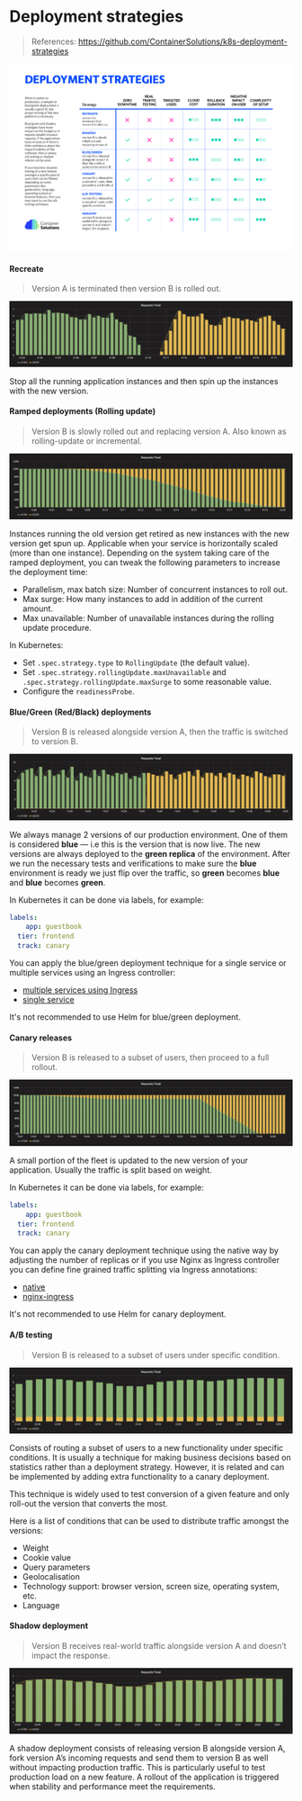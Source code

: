 # Deployment strategies


> References:
> https://github.com/ContainerSolutions/k8s-deployment-strategies

![deployment strategy decision diagram](.deployment-strategies-images/decision-diagram.png)

#### Recreate

> Version A is terminated then version B is rolled out.

[![kubernetes recreate deployment](.deployment-strategies-images/grafana-recreate.png)](https://github.com/ContainerSolutions/k8s-deployment-strategies/blob/master/recreate/grafana-recreate.png)

Stop all the running application instances and then spin up the instances with the new version.

#### Ramped deployments (Rolling update)

> Version B is slowly rolled out and replacing version A. Also known as rolling-update or incremental.

[![kubernetes ramped deployment](.deployment-strategies-images/grafana-ramped.png)](https://github.com/ContainerSolutions/k8s-deployment-strategies/blob/master/ramped/grafana-ramped.png)

Instances running the old version get retired as new instances with the new version get spun up.
Applicable when your service is horizontally scaled (more than one instance). Depending on the system taking care of the ramped deployment, you can tweak the following parameters to increase the deployment time:
- Parallelism, max batch size: Number of concurrent instances to roll out.
- Max surge: How many instances to add in addition of the current amount.
- Max unavailable: Number of unavailable instances during the rolling update procedure.

In Kubernetes:
- Set `.spec.strategy.type` to `RollingUpdate` (the default value).
- Set `.spec.strategy.rollingUpdate.maxUnavailable` and `.spec.strategy.rollingUpdate.maxSurge` to some reasonable value.
- Configure the `readinessProbe`.

#### Blue/Green (Red/Black) deployments

> Version B is released alongside version A, then the traffic is switched to version B.

[![kubernetes blue-green deployment](.deployment-strategies-images/grafana-blue-green.png)](https://github.com/ContainerSolutions/k8s-deployment-strategies/blob/master/blue-green/grafana-blue-green.png)

We always manage 2 versions of our production environment. One of them  is considered **blue** — i.e this is the version that is now live. The new versions are always deployed to the **green replica** of the environment. After we run the necessary tests and verifications to make sure the **blue** environment is ready we just flip over the traffic, so **green** becomes **blue** and **blue** becomes **green**.

In Kubernetes it can be done via labels, for example:
```yaml
labels:
	app: guestbook
  tier: frontend
  track: canary
```

You can apply the blue/green deployment technique for a single service or multiple services using an Ingress controller:
- [multiple services using Ingress](https://github.com/ContainerSolutions/k8s-deployment-strategies/blob/master/blue-green/multiple-services)
- [single service](https://github.com/ContainerSolutions/k8s-deployment-strategies/blob/master/blue-green/single-service)

It's not recommended to use Helm for blue/green deployment.

#### Canary releases

> Version B is released to a subset of users, then proceed to a full rollout.

[![kubernetes canary deployment](.deployment-strategies-images/grafana-canary.png)](https://github.com/ContainerSolutions/k8s-deployment-strategies/blob/master/canary/grafana-canary.png)

A small portion of the fleet is updated to the new version of your application. Usually the traffic is split based on weight.

In Kubernetes it can be done via labels, for example:
```yaml
labels:
	app: guestbook
  tier: frontend
  track: canary
```

You can apply the canary deployment technique using the native way by adjusting the number of replicas or if you use Nginx as Ingress controller you can define fine grained traffic splitting via Ingress annotations:
- [native](https://github.com/ContainerSolutions/k8s-deployment-strategies/blob/master/canary/native)
- [nginx-ingress](https://github.com/ContainerSolutions/k8s-deployment-strategies/blob/master/canary/nginx-ingress)

It's not recommended to use Helm for canary deployment.

#### A/B testing

> Version B is released to a subset of users under specific condition.

[![kubernetes ab-testing deployment](.deployment-strategies-images/grafana-ab-testing.png)](https://github.com/ContainerSolutions/k8s-deployment-strategies/blob/master/ab-testing/grafana-ab-testing.png)

Consists of routing a subset of users to a new functionality under specific conditions. It is usually a technique for making business decisions based on statistics rather than a deployment strategy. However, it is related and can be implemented by adding extra functionality to a canary deployment.

This technique is widely used to test conversion of a given feature and only roll-out the version that converts the most.

Here is a list of conditions that can be used to distribute traffic amongst the versions:
- Weight
- Cookie value
- Query parameters
- Geolocalisation
- Technology support: browser version, screen size, operating system, etc.
- Language

#### Shadow deployment

> Version B receives real-world traffic alongside version A and doesn’t impact the response.

[![kubernetes shadow deployment](.deployment-strategies-images/grafana-shadow.png)](https://github.com/ContainerSolutions/k8s-deployment-strategies/blob/master/shadow/grafana-shadow.png)

A shadow deployment consists of releasing version B alongside version A, fork version A’s incoming requests and send them to version B as well without impacting production traffic. This is particularly useful to test production load on a new feature. A rollout of the application is triggered when stability and performance meet the requirements.